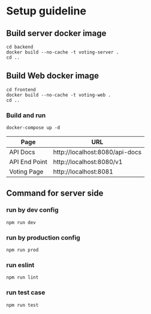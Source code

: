 # Setup guideline

## Build server docker image
```
cd backend
docker build --no-cache -t voting-server .
cd ..
```

## Build Web docker image
```
cd frontend
docker build --no-cache -t voting-web .
cd ..
```

### Build and run
```
docker-compose up -d
```

| Page | URL |
| ------ | ------ |
| API Docs | http://localhost:8080/api-docs |
| API End Point | http://localhost:8080/v1 |
| Voting Page | http://localhost:8081 |


## Command for server side

### run by dev config
```
npm run dev
```

### run by production config
```
npm run prod
```

### run eslint
```
npm run lint
```

### run test case
```
npm run test
```
